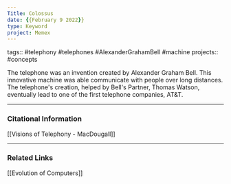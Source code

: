 ```yaml
---
Title: Colossus
date: {{February 9 2022}}
type: Keyword
project: Memex
---
```

tags:: #telephony #telephones #AlexanderGrahamBell #machine 
projects:: #concepts 

The telephone was an invention created by Alexander Graham Bell. This innovative machine was able communicate with people over long distances. The telephone's creation, helped by Bell's Partner, Thomas Watson, eventually lead to one of the first telephone companies, AT&T.

---
### Citational Information
[[Visions of Telephony - MacDougall]]

- - - 
### Related Links
[[Evolution of Computers]]

